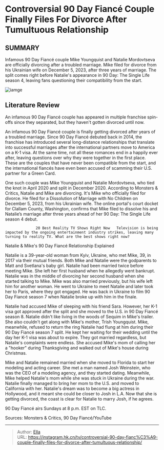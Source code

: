 # Controversial 90 Day Fiancé Couple Finally Files For Divorce After Tumultuous Relationship


## SUMMARY 



  Infamous 90 Day Fiancé couple Mike Youngquist and Natalie Mordovtseva are officially divorcing after a troubled marriage.   Mike filed for divorce from his Ukrainian wife on December 5, 2023, after three years of marriage.   The split comes right before Natalie&#39;s appearance in 90 Day: The Single Life season 4, leaving fans questioning their compatibility from the start.  

![iamge](https://static1.srcdn.com/wordpress/wp-content/uploads/2023/10/which-90-day-fiance-couples-are-still-together-in-2023_-all-seasons.jpg)

## Literature Review
An infamous 90 Day Fiancé couple has appeared in multiple franchise spin-offs since they separated, but they haven&#39;t gotten divorced until now.




An infamous 90 Day Fiancé couple is finally getting divorced after years of a troubled marriage. Since 90 Day Fiancé debuted back in 2014, the franchise has introduced several long-distance relationships that translate into successful marriages after the international partners move to America on a K-1 visa. At the same time, not all these romances end in a happily ever after, leaving questions over why they were together in the first place. These are the couples that have never been compatible from the start, and the international fiancés have even been accused of scamming their U.S. partner for a Green Card.




One such couple was Mike Youngquist and Natalie Mordovtseva, who tied the knot in April 2020 and split in December 2020. According to Monsters &amp; Critics, Natalie and Mike are divorcing. It&#39;s Mike who officially filed for divorce. He filed for a Dissolution of Marriage with No Children on December 5, 2023, from his Ukrainian wife. The online portal&#39;s court docket for Clallam County, Washington, confirms that Mike filed to dissolve his and Natalie’s marriage after three years ahead of her 90 Day: The Single Life season 4 debut.

                  20 Best Reality TV Shows Right Now   Television is being impacted by the ongoing entertainment industry strikes, leaving many turning to reality TV. What are the best shows right now?    


 Natalie &amp; Mike&#39;s 90 Day Fiancé Relationship Explained 
          




Natalie is a 39-year-old woman from Kyiv, Ukraine, who met Mike, 39, in 2017 via their mutual friends. Both Mike and Natalie were the godparents to Matt and Svetlana&#39;s baby girl. Natalie had been married twice before meeting Mike. She left her first husband when he allegedly went bankrupt. Natalie was in the middle of divorcing her second husband when she started talking to Mike. Mike was also married previously, but his wife left him for another woman. He went to Ukraine to meet Natalie and later took her to Paris, where they got engaged. He was back in Ukraine to film 90 Day Fiancé season 7 when Natalie broke up with him in the finale.


 

Natalie had accused Mike of sleeping with his friend Sara. However, her K-1 visa got approved after the split and she moved to the U.S. in 90 Day Fiancé season 8. Natalie didn&#39;t like living in the woods of Sequim in Mike&#39;s trailer. She also couldn&#39;t get along with Mike&#39;s mother, Trish Youngquist. Mike, meanwhile, refused to return the ring Natalie had flung at him during their 90 Day Fiancé season 7 split. He kept her waiting for their wedding until the day her K-1 visa was about to expire. They got married regardless, but Natalie&#39;s complaints were endless. She accused Mike&#39;s mom of calling her a &#34;hooker&#34; during Thanksgiving and walked out of Mike&#39;s house during Christmas.




Mike and Natalie remained married when she moved to Florida to start her modeling and acting career. She met a man named Josh Weinstein, who was the CEO of a modeling agency, and they started dating. Meanwhile, Mike helped Natalie&#39;s mom while she was stuck in Ukraine during the war. Natalie finally managed to bring her mom to the U.S. and moved to California with her. Natalie&#39;s dream was to become a big actress in Hollywood, and it meant she could be closer to Josh in L.A. Now that she is getting divorced, the coast is clear for Natalie to marry Josh, if he agrees.



90 Day Fiancé airs Sundays at 8 p.m. EST on TLC.




Sources: Monsters &amp; Critics, 90 Day Fiancé/YouTube



---

> Author: [Ella](https://instagram.hk.cn/)  
> URL: https://instagram.hk.cn/tv/controversial-90-day-fianc%C3%A9-couple-finally-files-for-divorce-after-tumultuous-relationship/  

